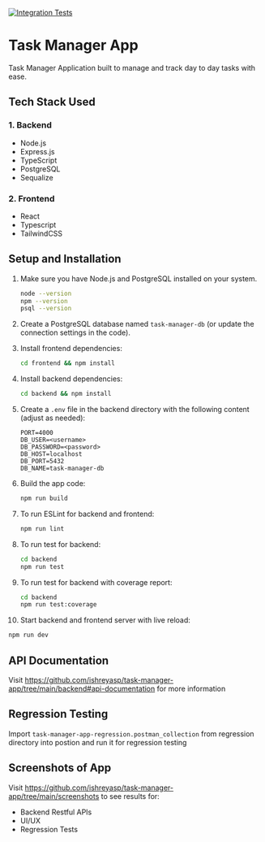 [![Integration Tests](https://github.com/ishreyasp/task-manager-app/workflows/ci.yml/badge.svg)](https://github.com/ishreyasp/task-manager-app/actions/workflows/ci.yml)

# Task Manager App

Task Manager Application built to manage and track day to day tasks with ease.

## Tech Stack Used

### 1. Backend
- Node.js
- Express.js
- TypeScript
- PostgreSQL
- Sequalize

### 2. Frontend
- React
- Typescript
- TailwindCSS

## Setup and Installation
1. Make sure you have Node.js and PostgreSQL installed on your system.
   ```bash
   node --version
   npm --version
   psql --version
   ```

2. Create a PostgreSQL database named `task-manager-db` (or update the connection settings in the code).

3. Install frontend dependencies:
   ```bash
   cd frontend && npm install
   ```
4. Install backend dependencies:
   ``` bash
   cd backend && npm install
   ```

5. Create a `.env` file in the backend directory with the following content (adjust as needed):
   ```
   PORT=4000
   DB_USER=<username>
   DB_PASSWORD=<password>
   DB_HOST=localhost
   DB_PORT=5432
   DB_NAME=task-manager-db
   ```

7. Build the app code:
   ```bash
   npm run build
   ```

8. To run ESLint for backend and frontend:
   ```bash
   npm run lint
   ```

9. To run test for backend:
    ```bash
    cd backend
    npm run test
    ```

10. To run test for backend with coverage report:
    ```bash
    cd backend
    npm run test:coverage
    ```
             
11. Start backend and frontend server with live reload:
   ```bash
   npm run dev
   ```   

## API Documentation   
Visit https://github.com/ishreyasp/task-manager-app/tree/main/backend#api-documentation for more information

## Regression Testing
Import `task-manager-app-regression.postman_collection` from regression directory into postion and run it for regression testing

## Screenshots of App
Visit https://github.com/ishreyasp/task-manager-app/tree/main/screenshots to see results for:
- Backend Restful APIs
- UI/UX
- Regression Tests
